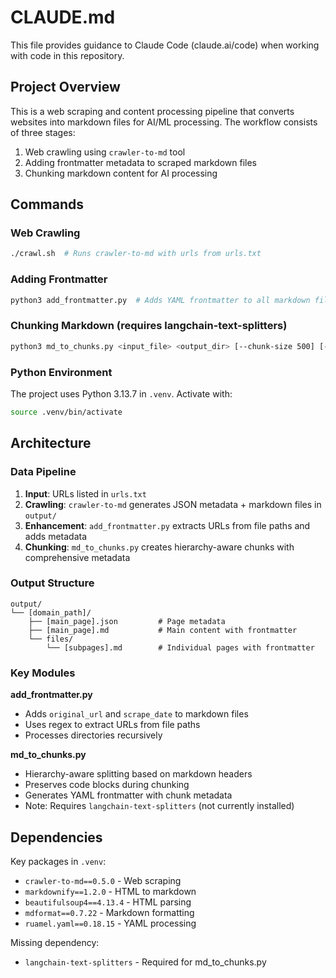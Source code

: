 # CLAUDE.md

This file provides guidance to Claude Code (claude.ai/code) when working with code in this repository.

## Project Overview

This is a web scraping and content processing pipeline that converts websites into markdown files for AI/ML processing. The workflow consists of three stages:

1. Web crawling using `crawler-to-md` tool
2. Adding frontmatter metadata to scraped markdown files
3. Chunking markdown content for AI processing

## Commands

### Web Crawling
```bash
./crawl.sh  # Runs crawler-to-md with urls from urls.txt
```

### Adding Frontmatter
```bash
python3 add_frontmatter.py  # Adds YAML frontmatter to all markdown files in output/
```

### Chunking Markdown (requires langchain-text-splitters)
```bash
python3 md_to_chunks.py <input_file> <output_dir> [--chunk-size 500] [--header-level 3]
```

### Python Environment
The project uses Python 3.13.7 in `.venv`. Activate with:
```bash
source .venv/bin/activate
```

## Architecture

### Data Pipeline
1. **Input**: URLs listed in `urls.txt`
2. **Crawling**: `crawler-to-md` generates JSON metadata + markdown files in `output/`
3. **Enhancement**: `add_frontmatter.py` extracts URLs from file paths and adds metadata
4. **Chunking**: `md_to_chunks.py` creates hierarchy-aware chunks with comprehensive metadata

### Output Structure
```
output/
└── [domain_path]/
    ├── [main_page].json         # Page metadata
    ├── [main_page].md           # Main content with frontmatter
    └── files/
        └── [subpages].md        # Individual pages with frontmatter
```

### Key Modules

**add_frontmatter.py**
- Adds `original_url` and `scrape_date` to markdown files
- Uses regex to extract URLs from file paths
- Processes directories recursively

**md_to_chunks.py**
- Hierarchy-aware splitting based on markdown headers
- Preserves code blocks during chunking
- Generates YAML frontmatter with chunk metadata
- Note: Requires `langchain-text-splitters` (not currently installed)

## Dependencies

Key packages in `.venv`:
- `crawler-to-md==0.5.0` - Web scraping
- `markdownify==1.2.0` - HTML to markdown
- `beautifulsoup4==4.13.4` - HTML parsing
- `mdformat==0.7.22` - Markdown formatting
- `ruamel.yaml==0.18.15` - YAML processing

Missing dependency:
- `langchain-text-splitters` - Required for md_to_chunks.py